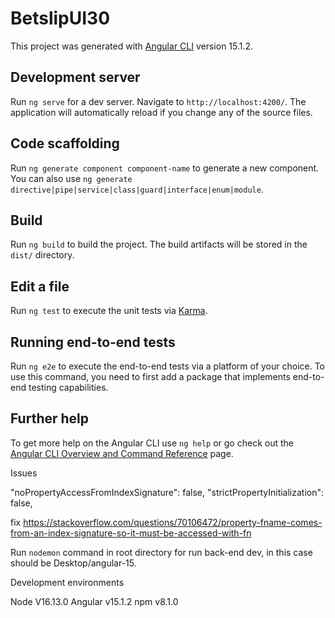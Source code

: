 # BetslipUI30

This project was generated with [Angular CLI](https://github.com/angular/angular-cli) version 15.1.2.

## Development server

Run `ng serve` for a dev server. Navigate to `http://localhost:4200/`. The application will automatically reload if you change any of the source files.

## Code scaffolding

Run `ng generate component component-name` to generate a new component. You can also use `ng generate directive|pipe|service|class|guard|interface|enum|module`.

## Build

Run `ng build` to build the project. The build artifacts will be stored in the `dist/` directory.

## Edit a file

Run `ng test` to execute the unit tests via [Karma](https://karma-runner.github.io).

## Running end-to-end tests

Run `ng e2e` to execute the end-to-end tests via a platform of your choice. To use this command, you need to first add a package that implements end-to-end testing capabilities.

## Further help

To get more help on the Angular CLI use `ng help` or go check out the [Angular CLI Overview and Command Reference](https://angular.io/cli) page.


Issues 

"noPropertyAccessFromIndexSignature": false,
"strictPropertyInitialization": false,

fix 
https://stackoverflow.com/questions/70106472/property-fname-comes-from-an-index-signature-so-it-must-be-accessed-with-fn


Run  `nodemon` command in root directory for run back-end dev, in  this case should be Desktop/angular-15.

Development environments

Node V16.13.0
Angular v15.1.2
npm v8.1.0